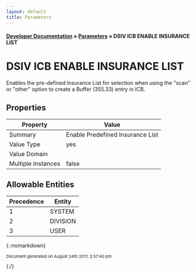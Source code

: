 ```yaml
---
layout: default
title: Parameters
---
```


#### [Developer Documentation](../index) &#187; [Parameters](TableOfContents) &#187; DSIV ICB ENABLE INSURANCE LIST<br/>
# DSIV ICB ENABLE INSURANCE LIST

Enables the pre-defined Insurance List for selection when using the &quot;scan&quot; or &quot;other&quot; option to create a Buffer (355.33) entry in ICB.

## Properties

Property | Value
--- | ---
Summary | Enable Predefined Insurance List
Value Type | yes
Value Domain | 
Multiple Instances | false

## Allowable Entities

Precedence | Entity
--- | ---
1 | SYSTEM
2 | DIVISION
3 | USER

{::nomarkdown} <br/><p style="font-size: 11px">Document generated on August 24th 2017, 2:57:40 pm</p>{:/}